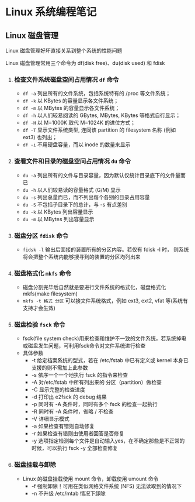 # **Linux 系统编程笔记**
## **Linux 磁盘管理**
Linux 磁盘管理好坏直接关系到整个系统的性能问题

Linux 磁盘管理常用三个命令为 df(disk free)、du(disk used) 和 fdisk
1. ### 检查文件系统磁盘空间占用情况 `df` 命令
    * `df -a` 列出所有的文件系统，包括系统特有的 /proc 等文件系统；
    * `df -k` 以 KBytes 的容量显示各文件系统；
    * `df -m` 以 MBytes 的容量显示各文件系统；
    * `df -h` 以人们较易阅读的 GBytes, MBytes, KBytes 等格式自行显示；
    * `df -H` 以 M=1000K 取代 M=1024K 的进位方式；
    * `df -T` 显示文件系统类型, 连同该 partition 的 filesystem 名称 (例如 ext3) 也列出；
    * `df -i` 不用硬盘容量，而以 inode 的数量来显示
2. ### 查看文件和目录的磁盘空间占用情况 `du` 命令
    * `du -a` 列出所有的文件与目录容量，因为默认仅统计目录底下的文件量而已
    * `du -h` 以人们较易读的容量格式 (G/M) 显示
    * `du -s` 列出总量而已，而不列出每个各别的目录占用容量
    * `du -S` 不包括子目录下的总计，与 -s 有点差别
    * `du -k` 以 KBytes 列出容量显示
    * `du -m` 以 MBytes 列出容量显示
3. ### 磁盘分区 `fdisk` 命令
    * `fidsk -l` 输出后面接的装置所有的分区内容。若仅有 fdisk -l 时， 则系统将会把整个系统内能够搜寻到的装置的分区均列出来
4. ### 磁盘格式化 `mkfs` 命令
    * 磁盘分割完毕后自然就是要进行文件系统的格式化，磁盘格式化mkfs(make filesystem)
    * `mkfs -t 格式 分区` 可以接文件系统格式，例如 ext3, ext2, vfat 等(系统有支持才会生效)
5. ### 磁盘检验 `fsck` 命令
    * fsck(file system check)用来检查和维护不一致的文件系统，若系统掉电或磁盘发生问题，可利用fsck命令对文件系统进行检查
    * 具体参数
        * -t 给定档案系统的型式，若在 /etc/fstab 中已有定义或 kernel 本身已支援的则不需加上此参数
        * -s 依序一个一个地执行 fsck 的指令来检查
        * -A 对/etc/fstab 中所有列出来的 分区（partition）做检查
        * -C 显示完整的检查进度
        * -d 打印出 e2fsck 的 debug 结果
        * -p 同时有 -A 条件时，同时有多个 fsck 的检查一起执行
        * -R 同时有 -A 条件时，省略 / 不检查
        * -V 详细显示模式
        * -a 如果检查有错则自动修复
        * -r 如果检查有错则由使用者回答是否修复
        * -y 选项指定检测每个文件是自动输入yes，在不确定那些是不正常的时候，可以执行 fsck -y 全部检查修复
6. ### 磁盘挂载与卸除
    * Linux 的磁盘挂载使用 mount 命令，卸载使用 umount 命令
        * -f 强制卸除！可用在类似网络文件系统 (NFS) 无法读取到的情况下
        * -n 不升级 /etc/mtab 情况下卸除